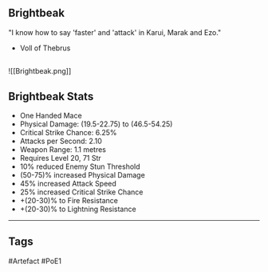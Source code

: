 ## Brightbeak
"I know how to say 'faster' and 'attack' in Karui, Marak and Ezo."
- Voll of Thebrus
##
![[Brightbeak.png]]
## Brightbeak Stats
- One Handed Mace
- Physical Damage: (19.5-22.75) to (46.5-54.25)
- Critical Strike Chance: 6.25%
- Attacks per Second: 2.10
- Weapon Range: 1.1 metres
- Requires Level 20, 71 Str
- 10% reduced Enemy Stun Threshold
- (50-75)% increased Physical Damage
- 45% increased Attack Speed
- 25% increased Critical Strike Chance
- +(20-30)% to Fire Resistance
- +(20-30)% to Lightning Resistance


---
## Tags
#Artefact
#PoE1